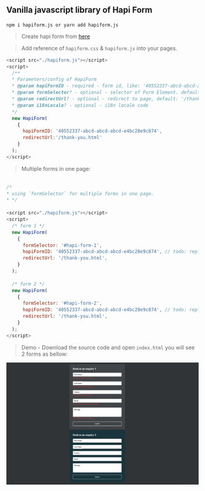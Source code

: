 ## Vanilla javascript library of Hapi Form

```npm
npm i hapiform.js or yarn add hapiform.js
``` 

> Create hapi form from [here](https://hapiform.sg)


> Add reference of `hapiform.css` & `hapiform.js` into your pages.

```javascript
<script src="./hapiform.js"></script>
<script>
  /**
  * Parameters/config of HapiForm
  * @param hapiFormID - required - form id, like: '40552337-abcd-abcd-abcd-e4bc28e9c874'
  * @param formSelector? - optional - selector of Form Element. default: '#hapi-form'
  * @param redirectUrl? - optional - redirect to page, default: '/thank-you.html'
  * @param i18nLocale? - optional - i18n locale code
  */
  new HapiForm(
    {
      hapiFormID: '40552337-abcd-abcd-abcd-e4bc28e9c874',
      redirectUrl:'/thank-you.html'
    }
  );
</script>

```

> Multiple forms in one page:

```javascript

/*
* using `formSelector` for multiple forms in one page.
* */

<script src="./hapiform.js"></script>
<script>
  /* form 1 */
  new HapiForm(
    {
      formSelector: '#hapi-form-1',
      hapiFormID: '40552337-abcd-abcd-abcd-e4bc28e9c874', // todo: replace your real form Id
      redirectUrl: '/thank-you.html',
    }
  );
  
  /* form 2 */
  new HapiForm(
    {
      formSelector: '#hapi-form-2',
      hapiFormID: '40552337-abcd-abcd-abcd-e4bc28e9c874', // todo: replace your real form Id
      redirectUrl: '/thank-you.html',
    }
  );
</script>

```

> Demo - Download the source code and open `index.html` you will see 2 forms as bellow:

![Multiple Enquiry Form Demo](demo.png)


